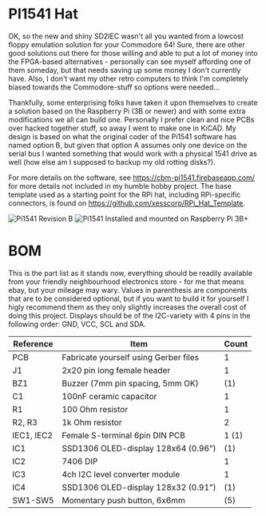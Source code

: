 # PI1541 Hat
OK, so the new and shiny SD2IEC wasn't all you wanted from a lowcost floppy
emulation solution for your Commodore 64! Sure, there are other good solutions
out there for those willing and able to put a lot of money into the FPGA-based
alternatives - personally can see myself affording one of them someday, but that
needs saving up some money I don't currently have. Also, I don't want my
other retro computers to think I'm completely biased towards the Commodore-stuff
so options were needed...

Thankfully, some enterprising folks have taken it upon themselves to create a
solution based on the Raspberry Pi (3B or newer) and with some extra
modifications we all can build one. Personally I prefer clean and nice PCBs
over hacked together stuff, so away I went to make one in KiCAD. My design is
based on what the original coder of the Pi1541 software has named option B, but
given that option A assumes only one device on the serial bus I wanted something
that would work with a physical 1541 drive as well (how else am I supposed to 
backup my old rotting disks?).

For more details on the software, see https://cbm-pi1541.firebaseapp.com/ for
more details not included in my humble hobby project. The base template used as a
starting point for the RPi hat, including RPi-specific connectors, is found on
https://github.com/xesscorp/RPi_Hat_Template.

![Pi1541 Revision B](https://raw.githubusercontent.com/tebl/Pi1541-Hat/master/gallery/2018-08-05%2023.22.30.jpg)
![Pi1541 Installed and mounted on Raspberry Pi 3B+](https://raw.githubusercontent.com/tebl/Pi1541-Hat/master/gallery/2018-08-05%2014.16.36.jpg)

# BOM
This is the part list as it stands now, everything should be readily available
from your friendly neighbourhood electronics store - for me that means ebay, but
your mileage may wary. Values in parenthesis are components that are to be
considered optional, but if you want to build it for yourself I higly recommend
them as they only slightly increases the overall cost of doing this project.
Displays should be of the I2C-variety with 4 pins in the following order: GND,
VCC, SCL and SDA.

| Reference | Item                                  | Count |
| --------- | ------------------------------------- | ----- |
| PCB       | Fabricate yourself using Gerber files |     1 |
| J1        | 2x20 pin long female header           |     1 |
| BZ1       | Buzzer (7mm pin spacing, 5mm OK)      |   (1) |
| C1        | 100nF ceramic capacitor               |     1 |
| R1        | 100 Ohm resistor                      |     1 |
| R2, R3    | 1k Ohm resistor                       |     2 |
| IEC1, IEC2| Female S-terminal 6pin DIN PCB        |  1 (1)|
| IC1       | SSD1306 OLED-display 128x64 (0.96")   |    (1)|
| IC2       | 7406 DIP                              |     1 |
| IC3       | 4ch I2C level converter module        |     1 |
| IC4       | SSD1306 OLED-display 128x32 (0.91")   |    (1)|
| SW1-SW5   | Momentary push button, 6x6mm          |    (5)|